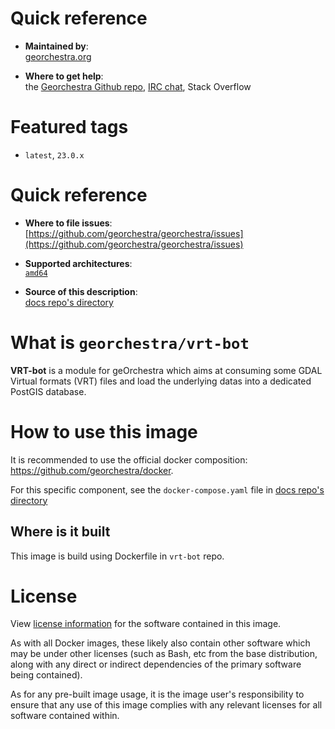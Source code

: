 # Quick reference

-    **Maintained by**:  
      [georchestra.org](https://www.georchestra.org/)

-    **Where to get help**:  
     the [Georchestra Github repo](https://github.com/georchestra/georchestra), [IRC chat](https://kiwiirc.com/nextclient/irc.libera.chat/georchestra), Stack Overflow

# Featured tags

- `latest`, `23.0.x`

# Quick reference

-	**Where to file issues**:  
     [https://github.com/georchestra/georchestra/issues](https://github.com/georchestra/georchestra/issues)

-	**Supported architectures**:   
     [`amd64`](https://hub.docker.com/r/amd64/docker/)

-	**Source of this description**:  
     [docs repo's directory](https://github.com/georchestra/vrt-bot/blob/master/DOCKER_HUB.md)

# What is `georchestra/vrt-bot`

**VRT-bot** is a module for geOrchestra which aims at consuming some GDAL Virtual formats (VRT) files and load the underlying datas into a dedicated PostGIS database.

# How to use this image

It is recommended to use the official docker composition: https://github.com/georchestra/docker.

For this specific component, see the `docker-compose.yaml` file in [docs repo's directory](https://github.com/georchestra/vrt-bot/blob/master/docker-compose.yaml)

## Where is it built

This image is build using Dockerfile in `vrt-bot` repo. 

# License

View [license information](https://www.georchestra.org/software.html) for the software contained in this image.

As with all Docker images, these likely also contain other software which may be under other licenses (such as Bash, etc from the base distribution, along with any direct or indirect dependencies of the primary software being contained).

[//]: # (Some additional license information which was able to be auto-detected might be found in [the `repo-info` repository's georchestra/ directory]&#40;&#41;.)

As for any pre-built image usage, it is the image user's responsibility to ensure that any use of this image complies with any relevant licenses for all software contained within.